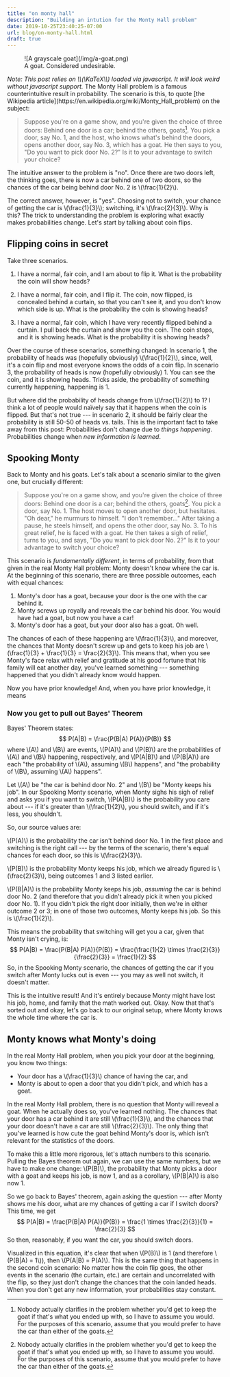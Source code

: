 ```yaml
---
title: "on monty hall"
description: "Building an intution for the Monty Hall problem"
date: 2019-10-25T23:40:25-07:00
url: blog/on-monty-hall.html
draft: true
---
```

<figure class="hero">
![A grayscale goat](/img/a-goat.png)
<figcaption>A goat.  Considered undesirable.</figcaption>
</figure>
<!-- KaTeX-related includes -->
<link rel="stylesheet" href="https://cdn.jsdelivr.net/npm/katex@0.11.1/dist/katex.min.css" integrity="sha384-zB1R0rpPzHqg7Kpt0Aljp8JPLqbXI3bhnPWROx27a9N0Ll6ZP/+DiW/UqRcLbRjq" crossorigin="anonymous">
<script defer src="https://cdn.jsdelivr.net/npm/katex@0.11.1/dist/katex.min.js" integrity="sha384-y23I5Q6l+B6vatafAwxRu/0oK/79VlbSz7Q9aiSZUvyWYIYsd+qj+o24G5ZU2zJz" crossorigin="anonymous"></script>
<script defer src="https://cdn.jsdelivr.net/npm/katex@0.11.1/dist/contrib/auto-render.min.js" integrity="sha384-kWPLUVMOks5AQFrykwIup5lo0m3iMkkHrD0uJ4H5cjeGihAutqP0yW0J6dpFiVkI" crossorigin="anonymous" onload="renderMathInElement(document.body);"></script>
<noscript><em>Note: This post relies on \\(\KaTeX\\) loaded via javascript.  It will look weird without javascript support.</em>
</noscript>
The Monty Hall problem is a famous counterintuitive result in probability.  The scenario is this, to quote [the Wikipedia article](https://en.wikipedia.org/wiki/Monty_Hall_problem) on the subject:

> Suppose you're on a game show, and you're given the choice of three doors: Behind one door is a car; behind the others, goats[^1]. You pick a door, say No. 1, and the host, who knows what's behind the doors, opens another door, say No. 3, which has a goat. He then says to you, "Do you want to pick door No. 2?" Is it to your advantage to switch your choice?

The intuitive answer to the problem is "no".  Once there are two doors left, the thinking goes, there is now a car behind one of two doors, so the chances of the car being behind door No. 2 is \\(\frac{1}{2}\\).

The correct answer, however, is "yes".  Choosing not to switch, your chance of getting the car is \\(\frac{1}{3}\\); switching, it's \\(\frac{2}{3}\\).  Why is this?  The trick to understanding the problem is exploring what exactly makes probabilities change.  Let's start by talking about coin flips.


## Flipping coins in secret

Take three scenarios.

1. I have a normal, fair coin, and I am about to flip it.  What is the probability the coin will show heads?

2. I have a normal, fair coin, and I flip it.  The coin, now flipped, is concealed behind a curtain, so that you can't see it, and you don't know which side is up.  What is the probability the coin is showing heads?

3. I have a normal, fair coin, which I have very recently flipped behind a curtain.  I pull back the curtain and show you the coin.  The coin stops, and it is showing heads.  What is the probability it is showing heads?

Over the course of these scenarios, something changed: In scenario 1, the probability of heads was (hopefully obviously) \\(\frac{1}{2}\\), since, well, it's a coin flip and most everyone knows the odds of a coin flip.  In scenario 3, the probability of heads is now (hopefully obviously) 1.  You can see the coin, and it is showing heads.  Tricks aside, the probability of something currently happening, happening is 1.

But where did the probability of heads change from \\(\frac{1}{2}\\) to 1?  I think a lot of people would naïvely say that it happens when the coin is flipped.  But that's not true --- in scenario 2, it should be fairly clear the probability is still 50-50 of heads vs. tails.  This is the important fact to take away from this post: Probabilities don't change due to *things happening*.  Probabilities change when *new information is learned*.


## Spooking Monty

Back to Monty and his goats.  Let's talk about a scenario similar to the given one, but crucially different:

> Suppose you're on a game show, and you're given the choice of three doors: Behind one door is a car; behind the others, goats[^1]. You pick a door, say No. 1.  The host moves to open another door, but hesitates.  "Oh dear," he murmurs to himself.  "I don't remember..."  After taking a pause, he steels himself, and opens the other door, say No. 3.  To his great relief, he is faced with a goat.  He then takes a sigh of relief, turns to you, and says, "Do you want to pick door No. 2?" Is it to your advantage to switch your choice?

This scenario is *fundamentally different*, in terms of probability, from that given in the real Monty Hall problem: Monty doesn't know where the car is.  At the beginning of this scenario, there are three possible outcomes, each with equal chances:

1. Monty's door has a goat, because your door is the one with the car behind it.
2. Monty screws up royally and reveals the car behind his door.  You would have had a goat, but now you have a car!
3. Monty's door has a goat, but your door also has a goat.  Oh well.

The chances of each of these happening are \\(\frac{1}{3}\\), and moreover, the chances that Monty doesn't screw up and gets to keep his job are \\(\frac{1}{3} + \frac{1}{3} = \frac{2}{3}\\).  This means that, when you see Monty's face relax with relief and gratitude at his good fortune that his family will eat another day, you've learned something --- something happened that you didn't already know would happen.

Now you have prior knowledge!  And, when you have prior knowledge, it means


### Now you get to pull out Bayes' Theorem

Bayes' Theorem states:
$$
P(A|B) = \frac{P(B|A) P(A)}{P(B)}
$$
where \\(A\\) and \\(B\\) are events, \\(P(A)\\) and \\(P(B)\\) are the probabilities of \\(A\\) and \\(B\\) happening, respectively, and \\(P(A|B)\\) and \\(P(B|A)\\) are each "the probability of \\(A\\), assuming \\(B\\) happens", and "the probability of \\(B\\), assuming \\(A\\) happens".

Let \\(A\\) be "the car is behind door No. 2" and \\(B\\) be "Monty keeps his job".  In our Spooking Monty scenario, when Monty sighs his sigh of relief and asks you if you want to switch, \\(P(A|B)\\) is the probability you care about --- if it's greater than \\(\frac{1}{2}\\), you should switch, and if it's less, you shouldn't.

So, our source values are:

\\(P(A)\\) is the probability the car isn't behind door No. 1 in the first place and switching is the right call --- by the terms of the scenario, there's equal chances for each door, so this is \\(\frac{2}{3}\\).

\\(P(B)\\) is the probability Monty keeps his job, which we already figured is \\(\frac{2}{3}\\), being outcomes 1 and 3 listed earlier.

\\(P(B|A)\\) is the probability Monty keeps his job, *assuming* the car is behind door No. 2 (and therefore that you didn't already pick it when you picked door No. 1).  If you didn't pick the right door initially, then we're in either outcome 2 or 3; in one of those two outcomes, Monty keeps his job.  So this is \\(\frac{1}{2}\\).

This means the probability that switching will get you a car, given that Monty isn't crying, is:
$$
P(A|B) = \frac{P(B|A) P(A)}{P(B)} = \frac{\frac{1}{2} \times \frac{2}{3}}{\frac{2}{3}} = \frac{1}{2}
$$
So, in the Spooking Monty scenario, the chances of getting the car if you switch after Monty lucks out is even --- you may as well not switch, it doesn't matter.

This is the intuitive result!  And it's entirely because Monty might have lost his job, home, and family that the math worked out.  Okay.  Now that that's sorted out and okay, let's go back to our original setup, where Monty knows the whole time where the car is.


## Monty knows what Monty's doing

In the real Monty Hall problem, when you pick your door at the beginning, you know two things:

- Your door has a \\(\frac{1}{3}\\) chance of having the car, and
- Monty is about to open a door that you didn't pick, and which has a goat.

In the real Monty Hall problem, there is no question that Monty will reveal a goat.  When he actually does so, you've learned nothing.  The chances that your door has a car behind it are still \\(\frac{1}{3}\\), and the chances that your door doesn't have a car are still \\(\frac{2}{3}\\).  The only thing that you've learned is how cute the goat behind Monty's door is, which isn't relevant for the statistics of the doors.

To make this a little more rigorous, let's attach numbers to this scenario.  Pulling the Bayes theorem out again, we can use the same numbers, but we have to make one change: \\(P(B)\\), the probability that Monty picks a door with a goat and keeps his job, is now 1, and as a corollary, \\(P(B|A)\\) is also now 1.

So we go back to Bayes' theorem, again asking the question --- after Monty shows me his door, what are my chances of getting a car if I switch doors?  This time, we get
$$
P(A|B) = \frac{P(B|A) P(A)}{P(B)} = \frac{1 \times \frac{2}{3}}{1} = \frac{2}{3}
$$
So then, reasonably, if you want the car, you should switch doors.

Visualized in this equation, it's clear that when \\(P(B)\\) is 1 (and therefore \\(P(B|A) = 1\\)), then \\(P(A|B) = P(A)\\).  This is the same thing that happens in the second coin scenario: No matter how the coin flip goes, the other events in the scenario (the curtain, etc.) are certain and uncorrelated with the flip, so they just don't change the chances that the coin landed heads.  When you don't get any new information, your probabilities stay constant.



[^1]: Nobody actually clarifies in the problem whether you'd get to keep the goat if that's what you ended up with, so I have to assume you would.  For the purposes of this scenario, assume that you would prefer to have the car than either of the goats.
